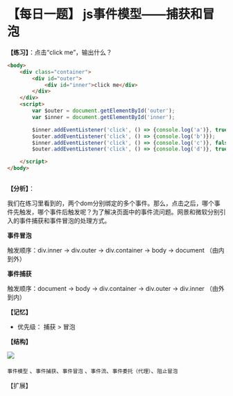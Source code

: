 # 【每日一题】 js事件模型——捕获和冒泡

**【练习】**：点击“click me”，输出什么？

```html
<body>
    <div class="container">
        <div id="outer">
            <div id="inner">click me</div>
        </div>
    </div>
    <script>
        var $outer = document.getElementById('outer');
        var $inner = document.getElementById('inner');

        $inner.addEventListener('click', () => {console.log('a')}, true);
        $outer.addEventListener('click', () => {console.log('b')});
        $inner.addEventListener('click', () => {console.log('c')}, false),
        $outer.addEventListener('click', () => {console.log('d')}, true)

    </script>
</body>



```

**【分析】**：

我们在练习里看到的，两个dom分别绑定的多个事件。那么，点击之后，哪个事件先触发，哪个事件后触发呢？为了解决页面中的事件流问题。网景和微软分别引入的事件捕获和事件冒泡的处理方式。

**事件冒泡**

 触发顺序：div.inner  -> div.outer ->  div.container -> body -> document  （由内到外）

**事件捕获**

 触发顺序：document -> body -> div.container -> div.outer -> div.inner  （由外到内）



**【记忆】**

- 优先级： 捕获 > 冒泡



**【结构】**

​![](/Users/szjmac/Desktop/ws/github/daily-fe/assets/images/事件流模型-图谱.jpg)


`事件模型` 、`事件捕获`、`事件冒泡` 、`事件流`、`事件委托（代理）`、`阻止冒泡`

【扩展】

